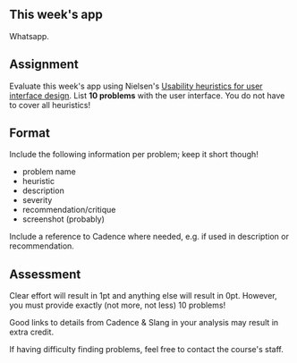 ## This week's app

Whatsapp.

## Assignment

Evaluate this week's app using Nielsen's [Usability heuristics for user interface design](http://www.nngroup.com/articles/ten-usability-heuristics/
). List <strong>10 problems</strong> with the user interface. You do not have to cover all heuristics!

## Format

Include the following information per problem; keep it short though!

- problem name
- heuristic
- description
- severity
- recommendation/critique
- screenshot (probably)

Include a reference to Cadence where needed, e.g. if used in description or recommendation.

## Assessment

Clear effort will result in 1pt and anything else will result in 0pt. However, you must provide exactly (not more, not less) 10 problems!

Good links to details from Cadence & Slang in your analysis may result in extra credit.

If having difficulty finding problems, feel free to contact the course's staff.
